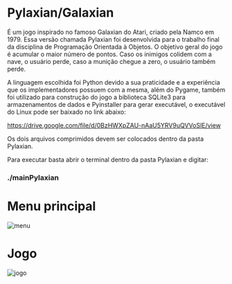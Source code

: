 # Pylaxian/Galaxian

É um jogo inspirado no famoso Galaxian do Atari, criado pela Namco em 1979. Essa versão chamada Pylaxian foi desenvolvida para
o trabalho final da disciplina de Programação Orientada à Objetos. O objetivo geral do jogo é acumular o maior número de pontos. Caso os inimigos colidem com a nave, o usuário perde, caso a munição chegue a zero, o usuário também perde.

A linguagem escolhida foi Python devido a sua praticidade e a experiência que os implementadores possuem com a mesma, além do
Pygame, também foi utilizado para construção do jogo a biblioteca SQLite3 para armazenamentos de dados e Pyinstaller para gerar
executável, o executável do Linux pode ser baixado no link abaixo:

https://drive.google.com/file/d/0BzHWXpZAU-nAaU5YRV9uQVVoSlE/view

Os dois arquivos comprimidos devem ser colocados dentro da pasta Pylaxian.

Para executar basta abrir o terminal dentro da pasta Pylaxian e digitar:

### ./mainPylaxian


# Menu principal

![menu](https://user-images.githubusercontent.com/29669242/27617712-5fdd3c4a-5b8e-11e7-9702-27d7ca028bca.png)


# Jogo

![jogo](https://user-images.githubusercontent.com/29669242/27617800-e91ac7b6-5b8e-11e7-8526-7536fe70c1bd.png)

